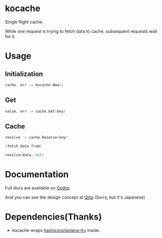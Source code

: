 # kocache
Single flight cache.

While one request is trying to fetch data to cache, subsequent requests wait for it.

# Usage

## Initialization

```Go
cache, err := kocache.New()
```

## Get

```Go
value, err := cache.Get(key)
```

## Cache

```Go
resolve := cache.Reserve(key)

(fetch data from)

resolve(data, nil)
```

# Documentation

Full docs are available on [Godoc](https://pkg.go.dev/github.com/knightso/kocache)

And you can see the design concept at [Qiita](https://qiita.com/hogedigo/items/21283e922b321be90aa4)  (Sorry, but it's Japanese)

# Dependencies(Thanks)

* kocache wraps [hashicorp/golang-lru](https://github.com/hashicorp/golang-lru0) inside.
